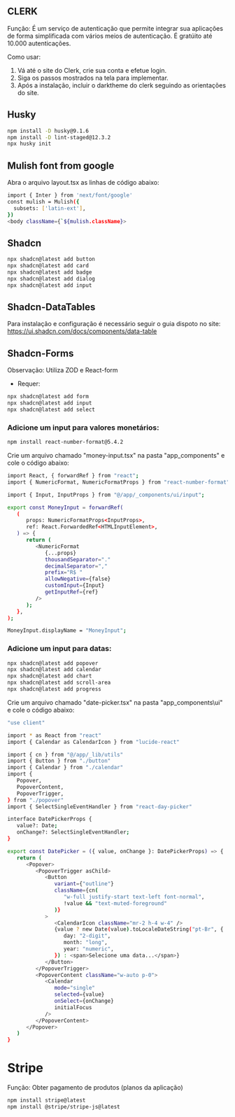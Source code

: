 ## CLERK

Função: É um serviço de autenticação que permite integrar sua aplicações de forma simplificada com vários meios de autenticação. É gratúito até 10.000 autenticações.

Como usar:

1. Vá até o site do Clerk, crie sua conta e efetue login.
2. Siga os passos mostrados na tela para implementar.
3. Após a instalação, incluir o darktheme do clerk seguindo as orientações do site.

## Husky

```bash
npm install -D husky@9.1.6
npm install -D lint-staged@12.3.2
npx husky init
```

## Mulish font from google

Abra o arquivo layout.tsx as linhas de código abaixo:

```bash
import { Inter } from 'next/font/google'
const mulish = Mulish({
  subsets: ['latin-ext'],
})
<body className={`${mulish.className}>
```

## Shadcn

```bash
npx shadcn@latest add button
npx shadcn@latest add card
npx shadcn@latest add badge
npx shadcn@latest add dialog
npx shadcn@latest add input
```

## Shadcn-DataTables

Para instalação e configuração é necessário seguir o guia dispoto no site: https://ui.shadcn.com/docs/components/data-table

## Shadcn-Forms

Observação: Utiliza ZOD e React-form

- Requer:

```bash
npx shadcn@latest add form
npx shadcn@latest add input
npx shadcn@latest add select
```

### Adicione um input para valores monetários:

```bash
npm install react-number-format@5.4.2
```

Crie um arquivo chamado "money-input.tsx" na pasta "app_components" e cole o código abaixo:

```bash
import React, { forwardRef } from "react";
import { NumericFormat, NumericFormatProps } from "react-number-format";

import { Input, InputProps } from "@/app/_components/ui/input";

export const MoneyInput = forwardRef(
   (
      props: NumericFormatProps<InputProps>,
      ref: React.ForwardedRef<HTMLInputElement>,
   ) => {
      return (
         <NumericFormat
            {...props}
            thousandSeparator="."
            decimalSeparator=","
            prefix="R$ "
            allowNegative={false}
            customInput={Input}
            getInputRef={ref}
         />
      );
   },
);

MoneyInput.displayName = "MoneyInput";
```

### Adicione um input para datas:

```bash
npx shadcn@latest add popover
npx shadcn@latest add calendar
npx shadcn@latest add chart
npx shadcn@latest add scroll-area
npx shadcn@latest add progress
```

Crie um arquivo chamado "date-picker.tsx" na pasta "app_components\ui" e cole o código abaixo:

```bash
"use client"

import * as React from "react"
import { Calendar as CalendarIcon } from "lucide-react"

import { cn } from "@/app/_lib/utils"
import { Button } from "./button"
import { Calendar } from "./calendar"
import {
   Popover,
   PopoverContent,
   PopoverTrigger,
} from "./popover"
import { SelectSingleEventHandler } from "react-day-picker"

interface DatePickerProps {
   value?: Date;
   onChange?: SelectSingleEventHandler;
}

export const DatePicker = ({ value, onChange }: DatePickerProps) => {
   return (
      <Popover>
         <PopoverTrigger asChild>
            <Button
               variant={"outline"}
               className={cn(
                  "w-full justify-start text-left font-normal",
                  !value && "text-muted-foreground"
               )}
            >
               <CalendarIcon className="mr-2 h-4 w-4" />
               {value ? new Date(value).toLocaleDateString("pt-Br", {
                  day: "2-digit",
                  month: "long",
                  year: "numeric",
               }) : <span>Selecione uma data...</span>}
            </Button>
         </PopoverTrigger>
         <PopoverContent className="w-auto p-0">
            <Calendar
               mode="single"
               selected={value}
               onSelect={onChange}
               initialFocus
            />
         </PopoverContent>
      </Popover>
   )
}
```

# Stripe

Função: Obter pagamento de produtos (planos da aplicação)

```bash
npm install stripe@latest
npm install @stripe/stripe-js@latest
```

